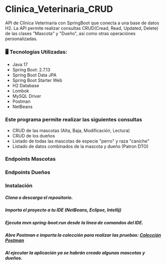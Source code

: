 # Clinica_Veterinaria_CRUD
API de Clínica Veterinaría con SpringBoot que conecta a una base de datos H2. 
La API permite realizar consultas CRUD(Cread, Read, Updated, Delete) de las clases "Mascota" y "Dueño", así como otras operaciónes personalizadas.


 ### 🖥️ Tecnologías Utilizadas:
* Java 17
* Spring Boot: 2.7.13
* Spring Boot Data JPA
* Spring Boot Starter Web
* H2 Database
* Lombok
* MySQL Driver
* Postman
* NetBeans
 
 ### Este programa permite realizar las siguientes consultas 
 * CRUD de las mascotas (Alta, Baja, Modificación, Lectura)
 * CRUD de los dueños
 * Listado de todas las mascotas de especie "perro" y raza "caniche"
 * Listado de datos combinados de la mascota y dueño (Patron DTO)

 ### Endpoints Mascotas
  
 ### Endpoints Dueños
 
 ### Instalación

##### Clona o descarga el repositorio.
##### Importa el proyecto a tu IDE (NetBeans, Eclipse, Intellij)
##### Ejecuta mvn spring-boot:run desde la línea de comandos del IDE.
##### Abre Postman e importa la colección para realizar las pruebas: [Colección Postman](https://github.com/luzhersor/Clinica_Veterinaria_CRUD/blob/main/ClinicaVeterinaria.postman_collection.json)
##### Al ejecutar la aplicación ya se habrán creado algunas mascotas y dueños.

  
  
